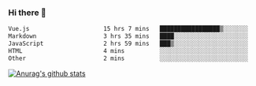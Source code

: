 ### Hi there 👋



<!--
**webB1an/webB1an** is a ✨ _special_ ✨ repository because its `README.md` (this file) appears on your GitHub profile.

Here are some ideas to get you started:

- 🔭 I’m currently working on ...
- 🌱 I’m currently learning ...
- 👯 I’m looking to collaborate on ...
- 🤔 I’m looking for help with ...
- 💬 Ask me about ...
- 📫 How to reach me: ...
- 😄 Pronouns: ...
- ⚡ Fun fact: ...
-->

<!--START_SECTION:waka-->

```txt
Vue.js                     15 hrs 7 mins   █████████████████▒░░░░░░░   69.28 %
Markdown                   3 hrs 35 mins   ████░░░░░░░░░░░░░░░░░░░░░   16.42 %
JavaScript                 2 hrs 59 mins   ███▒░░░░░░░░░░░░░░░░░░░░░   13.69 %
HTML                       4 mins          ░░░░░░░░░░░░░░░░░░░░░░░░░   00.37 %
Other                      2 mins          ░░░░░░░░░░░░░░░░░░░░░░░░░   00.19 %
```

<!--END_SECTION:waka-->


[![Anurag's github stats](https://github-readme-stats.vercel.app/api?username=webB1an&show_icons=true&theme=radical)](https://github.com/anuraghazra/github-readme-stats)

